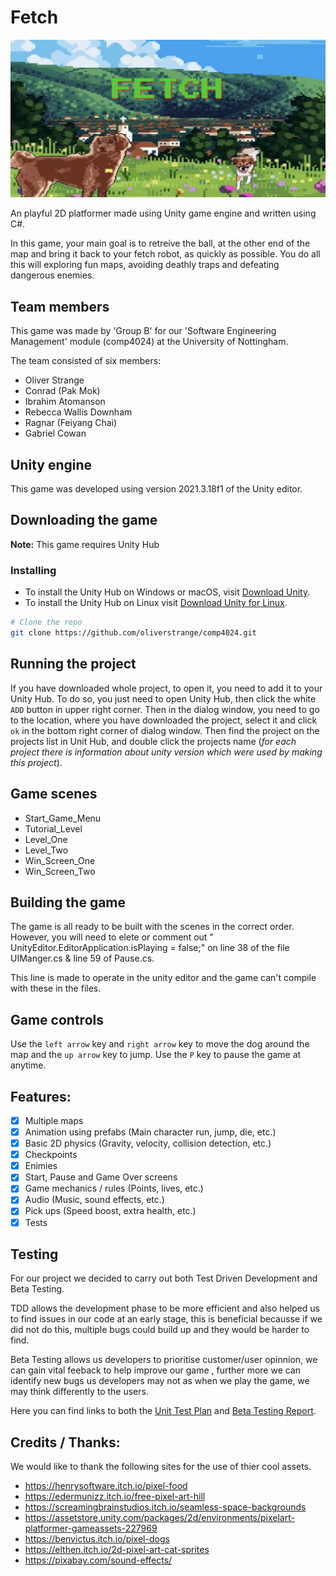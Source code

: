 # Fetch

![](Resources/GameImage.png)

An playful 2D platformer made using Unity game engine and written using C#.

In this game, your main goal is to retreive the ball, at the other end of the map and bring it back to your fetch robot, as quickly as possible. You do all this will exploring fun maps, avoiding deathly traps and defeating dangerous enemies.

## Team members

This game was made by 'Group B' for our 'Software Engineering Management' module (comp4024) at the University of Nottingham. 

The team consisted of six members:

- Oliver Strange
- Conrad (Pak Mok)
- Ibrahim Atomanson
- Rebecca Wallis Downham
- Ragnar (Feiyang Chai)
- Gabriel Cowan

## Unity engine

This game was developed using version 2021.3.18f1 of the Unity editor.

## Downloading the game

**Note:** This game requires Unity Hub

### Installing

- To install the Unity Hub on Windows or macOS, visit [Download Unity](https://unity3d.com/get-unity/download).
- To install the Unity Hub on Linux visit [Download Unity for Linux](https://forum.unity.com/threads/unity-hub-v2-0-0-release.677485/?_ga=2.62773420.187063667.1583686914-1236938044.1553758856).

```bash
# Clone the repo
git clone https://github.com/oliverstrange/comp4024.git
```

## Running the project

If you have downloaded whole project, to open it, you need to add it to your Unity Hub.
To do so, you just need to open Unity Hub, then click the white `ADD` button in upper right corner. Then in the dialog window, you need to go to the location, where you have downloaded the project, select it and click `ok` in the bottom right corner of dialog window. Then find the project on the projects list in Unit Hub, and double click the projects name (*for each project there is information about unity version which were used by making this project*). 


## Game scenes

- Start_Game_Menu
- Tutorial_Level
- Level_One
- Level_Two
- Win_Screen_One
- Win_Screen_Two

## Building the game

The game is all ready to be built with the scenes in the correct order. However, you will need to elete or comment out " UnityEditor.EditorApplication.isPlaying = false;" on line 38 of the file UIManger.cs & line 59 of Pause.cs.

This line is made to operate in the unity editor and the game can't compile with these in the files.

## Game controls

Use the `left arrow` key and `right arrow` key to move the dog around the map and the `up arrow` key to jump. 
Use the `P` key to pause the game at anytime.

## Features:

- [x] Multiple maps
- [x] Animation using prefabs (Main character run, jump, die, etc.)
- [x] Basic 2D physics (Gravity, velocity, collision detection, etc.)
- [x] Checkpoints 
- [x] Enimies
- [x] Start, Pause and Game Over screens
- [x] Game mechanics / rules (Points, lives, etc.)
- [x] Audio (Music, sound effects, etc.)
- [x] Pick ups (Speed boost, extra health, etc.) 
- [x] Tests

## Testing

For our project we decided to carry out both Test Driven Development and Beta Testing. 

TDD allows the development phase to be more efficient and also helped us to find issues in our code at an early stage, this is beneficial becausse if we did not do this, multiple bugs could build up and they would be harder to find.

Beta Testing allows us developers to prioritise customer/user opinnion, we can gain vital feeback to help improve our game , further more we can identify new bugs us developers may not as when we play the game, we may think differently to the users.

Here you can find links to both the [Unit Test Plan](Resources/Unit%20Test%20plan-2.pdf) and [Beta Testing Report](Resources/Beta%20Testing%20COMP%204024.pdf).


## Credits / Thanks:

We would like to thank the following sites for the use of thier cool assets.
- https://henrysoftware.itch.io/pixel-food
- https://edermunizz.itch.io/free-pixel-art-hill
- https://screamingbrainstudios.itch.io/seamless-space-backgrounds
- https://assetstore.unity.com/packages/2d/environments/pixelart-platformer-gameassets-227969
- https://benvictus.itch.io/pixel-dogs
- https://elthen.itch.io/2d-pixel-art-cat-sprites
- https://pixabay.com/sound-effects/
